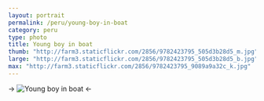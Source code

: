 ```yaml
---
layout: portrait
permalink: /peru/young-boy-in-boat
category: peru
type: photo
title: Young boy in boat
thumb: "http://farm3.staticflickr.com/2856/9782423795_505d3b28d5_m.jpg"
large: "http://farm3.staticflickr.com/2856/9782423795_505d3b28d5_b.jpg"
max: "http://farm3.staticflickr.com/2856/9782423795_9089a9a32c_k.jpg"
---
```

-> ![Young boy in boat](http://farm3.staticflickr.com/2856/9782423795_9089a9a32c_k.jpg) <-